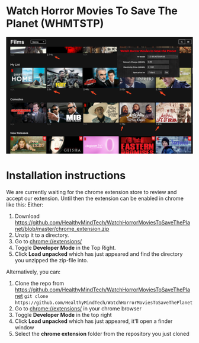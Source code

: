 # Watch Horror Movies To Save The Planet (WHMTSTP)

![Extension in action](https://github.com/HealthyMindTech/WatchHorrorMoviesToSaveThePlanet/blob/master/docs/image.png?raw=true)

# Installation instructions

We are currently waiting for the chrome extension store to review and accept our extension. Until then the extension can be enabled in chrome like this:
Either: 
1. Download https://github.com/HealthyMindTech/WatchHorrorMoviesToSaveThePlanet/blob/master/chrome_extension.zip
2. Unzip it to a directory.
3. Go to [chrome://extensions/](chrome://extensions/)
4. Toggle **Developer Mode** in the Top Right.
5. Click **Load unpacked** which has just appeared and find the directory you unzipped the zip-file into.

Alternatively, you can: 
1. Clone the repo from https://github.com/HealthyMindTech/WatchHorrorMoviesToSaveThePlanet
  `git clone https://github.com/HealthyMindTech/WatchHorrorMoviesToSaveThePlanet`
2. Go to [chrome://extensions/](chrome://extensions/) in your chrome browser
3. Toggle **Developer Mode** in the top right
4. Click **Load unpacked** which has just appeared, it'll open a finder window
5. Select the **chrome extension** folder from the repository you just cloned

